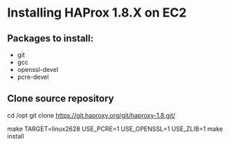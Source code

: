 # Installing HAProx 1.8.X on EC2

## Packages to install:
 * git
 * gcc
 * openssl-devel
 * pcre-devel

## Clone source repository
cd /opt
git clone https://git.haproxy.org/git/haproxy-1.8.git/

make TARGET=linux2628 USE_PCRE=1 USE_OPENSSL=1 USE_ZLIB=1
make install
